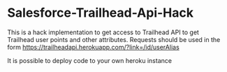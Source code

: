 # Salesforce-Trailhead-Api-Hack

This is a hack implementation to get access to Trailhead API to get Trailhead user points and other attributes.
Requests should be used in the form
https://trailheadapi.herokuapp.com/?link=/id/userAlias

It is possible to deploy code to your own heroku instance
